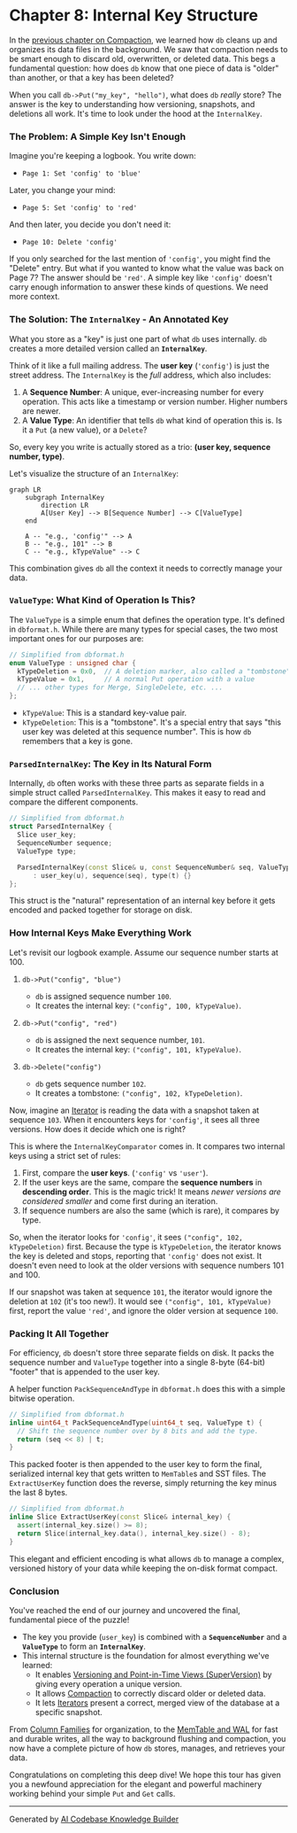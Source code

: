 # Chapter 8: Internal Key Structure

In the [previous chapter on Compaction](07_compaction_and_data_organization_.md), we learned how `db` cleans up and organizes its data files in the background. We saw that compaction needs to be smart enough to discard old, overwritten, or deleted data. This begs a fundamental question: how does `db` know that one piece of data is "older" than another, or that a key has been deleted?

When you call `db->Put("my_key", "hello")`, what does `db` *really* store? The answer is the key to understanding how versioning, snapshots, and deletions all work. It's time to look under the hood at the `InternalKey`.

### The Problem: A Simple Key Isn't Enough

Imagine you're keeping a logbook. You write down:
- `Page 1: Set 'config' to 'blue'`

Later, you change your mind:
- `Page 5: Set 'config' to 'red'`

And then later, you decide you don't need it:
- `Page 10: Delete 'config'`

If you only searched for the last mention of `'config'`, you might find the "Delete" entry. But what if you wanted to know what the value was back on Page 7? The answer should be `'red'`. A simple key like `'config'` doesn't carry enough information to answer these kinds of questions. We need more context.

### The Solution: The `InternalKey` - An Annotated Key

What you store as a "key" is just one part of what `db` uses internally. `db` creates a more detailed version called an **`InternalKey`**.

Think of it like a full mailing address. The **user key** (`'config'`) is just the street address. The `InternalKey` is the *full* address, which also includes:
1.  A **Sequence Number**: A unique, ever-increasing number for every operation. This acts like a timestamp or version number. Higher numbers are newer.
2.  A **Value Type**: An identifier that tells `db` what kind of operation this is. Is it a `Put` (a new value), or a `Delete`?

So, every key you write is actually stored as a trio: **(user key, sequence number, type)**.

Let's visualize the structure of an `InternalKey`:

```mermaid
graph LR
    subgraph InternalKey
        direction LR
        A[User Key] --> B[Sequence Number] --> C[ValueType]
    end
    
    A -- "e.g., 'config'" --> A
    B -- "e.g., 101" --> B
    C -- "e.g., kTypeValue" --> C
```

This combination gives `db` all the context it needs to correctly manage your data.

### `ValueType`: What Kind of Operation Is This?

The `ValueType` is a simple enum that defines the operation type. It's defined in `dbformat.h`. While there are many types for special cases, the two most important ones for our purposes are:

```cpp
// Simplified from dbformat.h
enum ValueType : unsigned char {
  kTypeDeletion = 0x0,  // A deletion marker, also called a "tombstone"
  kTypeValue = 0x1,     // A normal Put operation with a value
  // ... other types for Merge, SingleDelete, etc. ...
};
```

*   `kTypeValue`: This is a standard key-value pair.
*   `kTypeDeletion`: This is a "tombstone". It's a special entry that says "this user key was deleted at this sequence number". This is how `db` remembers that a key is gone.

### `ParsedInternalKey`: The Key in Its Natural Form

Internally, `db` often works with these three parts as separate fields in a simple struct called `ParsedInternalKey`. This makes it easy to read and compare the different components.

```cpp
// Simplified from dbformat.h
struct ParsedInternalKey {
  Slice user_key;
  SequenceNumber sequence;
  ValueType type;

  ParsedInternalKey(const Slice& u, const SequenceNumber& seq, ValueType t)
      : user_key(u), sequence(seq), type(t) {}
};
```

This struct is the "natural" representation of an internal key before it gets encoded and packed together for storage on disk.

### How Internal Keys Make Everything Work

Let's revisit our logbook example. Assume our sequence number starts at 100.

1.  `db->Put("config", "blue")`
    - `db` is assigned sequence number `100`.
    - It creates the internal key: `("config", 100, kTypeValue)`.

2.  `db->Put("config", "red")`
    - `db` is assigned the next sequence number, `101`.
    - It creates the internal key: `("config", 101, kTypeValue)`.

3.  `db->Delete("config")`
    - `db` gets sequence number `102`.
    - It creates a tombstone: `("config", 102, kTypeDeletion)`.

Now, imagine an [Iterator](05_iterators_.md) is reading the data with a snapshot taken at sequence `103`. When it encounters keys for `'config'`, it sees all three versions. How does it decide which one is right?

This is where the `InternalKeyComparator` comes in. It compares two internal keys using a strict set of rules:
1.  First, compare the **user keys**. (`'config'` vs `'user'`).
2.  If the user keys are the same, compare the **sequence numbers** in **descending order**. This is the magic trick! It means *newer versions are considered smaller* and come first during an iteration.
3.  If sequence numbers are also the same (which is rare), it compares by type.

So, when the iterator looks for `'config'`, it sees `("config", 102, kTypeDeletion)` first. Because the type is `kTypeDeletion`, the iterator knows the key is deleted and stops, reporting that `'config'` does not exist. It doesn't even need to look at the older versions with sequence numbers 101 and 100.

If our snapshot was taken at sequence `101`, the iterator would ignore the deletion at `102` (it's too new!). It would see `("config", 101, kTypeValue)` first, report the value `'red'`, and ignore the older version at sequence `100`.

### Packing It All Together

For efficiency, `db` doesn't store three separate fields on disk. It packs the sequence number and `ValueType` together into a single 8-byte (64-bit) "footer" that is appended to the user key.

A helper function `PackSequenceAndType` in `dbformat.h` does this with a simple bitwise operation.

```cpp
// Simplified from dbformat.h
inline uint64_t PackSequenceAndType(uint64_t seq, ValueType t) {
  // Shift the sequence number over by 8 bits and add the type.
  return (seq << 8) | t;
}
```

This packed footer is then appended to the user key to form the final, serialized internal key that gets written to `MemTable`s and SST files. The `ExtractUserKey` function does the reverse, simply returning the key minus the last 8 bytes.

```cpp
// Simplified from dbformat.h
inline Slice ExtractUserKey(const Slice& internal_key) {
  assert(internal_key.size() >= 8);
  return Slice(internal_key.data(), internal_key.size() - 8);
}
```

This elegant and efficient encoding is what allows `db` to manage a complex, versioned history of your data while keeping the on-disk format compact.

### Conclusion

You've reached the end of our journey and uncovered the final, fundamental piece of the puzzle!

*   The key you provide (`user_key`) is combined with a **`SequenceNumber`** and a **`ValueType`** to form an **`InternalKey`**.
*   This internal structure is the foundation for almost everything we've learned:
    *   It enables [Versioning and Point-in-Time Views (SuperVersion)](04_versioning_and_point_in_time_views__superversion__.md) by giving every operation a unique version.
    *   It allows [Compaction](07_compaction_and_data_organization_.md) to correctly discard older or deleted data.
    *   It lets [Iterators](05_iterators_.md) present a correct, merged view of the database at a specific snapshot.

From [Column Families](01_column_family_management_.md) for organization, to the [MemTable and WAL](02_in_memory_writes_and_durability__memtable___wal__.md) for fast and durable writes, all the way to background flushing and compaction, you now have a complete picture of how `db` stores, manages, and retrieves your data.

Congratulations on completing this deep dive! We hope this tour has given you a newfound appreciation for the elegant and powerful machinery working behind your simple `Put` and `Get` calls.

---

Generated by [AI Codebase Knowledge Builder](https://github.com/The-Pocket/Tutorial-Codebase-Knowledge)